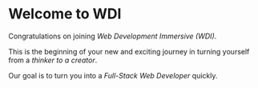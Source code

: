 # Welcome to WDI

Congratulations on joining _Web Development Immersive (WDI)_.

This is the beginning of your new and exciting journey in turning yourself from a _thinker to a creator_.

Our goal is to turn you into a _Full-Stack Web Developer_ quickly.

